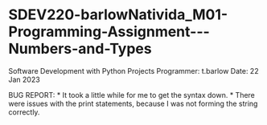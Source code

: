 # SDEV220-barlowNativida_M01-Programming-Assignment---Numbers-and-Types

 Software Development with Python Projects
 Programmer: t.barlow
 Date: 22 Jan 2023

BUG REPORT: 
    * It took a little while for me to get the syntax down.
    * There were issues with the print statements, because I was not forming the string correctly. 
